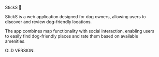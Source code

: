 StickS 🐾

StickS is a web application designed for dog owners, allowing users to discover and review dog-friendly locations. 

The app combines map functionality with social interaction, enabling users to easily find dog-friendly places and rate them based on available amenities.

OLD VERSION.
